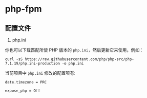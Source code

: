 # php-fpm

## 配置文件

1. php.ini

你也可以下载匹配所使 PHP 版本的 `php.ini`，然后更新它来使用，例如：
```
curl -sS https://raw.githubusercontent.com/php/php-src/php-7.1.19/php.ini-production -o php.ini
```

当前项目中 `php.ini` 修改的配置项有:

```
date.timezone = PRC

expose_php = Off
```
